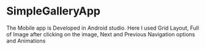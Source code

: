 # SimpleGalleryApp
The Mobile app is Developed in Android studio. Here I used Grid Layout, Full of Image after clicking on the image, Next and Previous Navigation options and Animations
